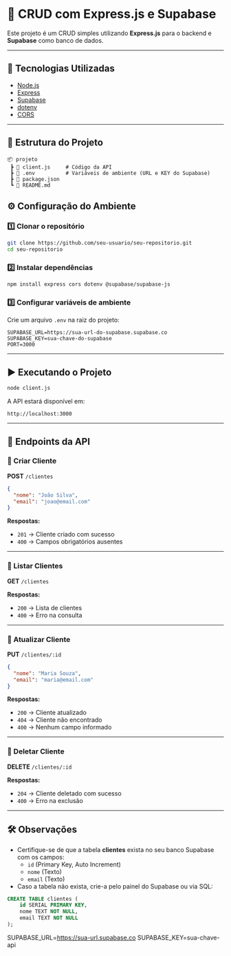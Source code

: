 # 🧩 CRUD com Express.js e Supabase

Este projeto é um CRUD simples utilizando **Express.js** para o backend e **Supabase** como banco de dados.

---

## 🚀 Tecnologias Utilizadas
- [Node.js](https://nodejs.org/)
- [Express](https://expressjs.com/)
- [Supabase](https://supabase.com/)
- [dotenv](https://www.npmjs.com/package/dotenv)
- [CORS](https://www.npmjs.com/package/cors)
  
---

## 📂 Estrutura do Projeto
```
📦 projeto
 ┣ 📜 client.js     # Código da API
 ┣ 📜 .env          # Variáveis de ambiente (URL e KEY do Supabase)
 ┣ 📜 package.json
 ┗ 📜 README.md
```

## ⚙️ Configuração do Ambiente

### 1️⃣ Clonar o repositório
```bash
git clone https://github.com/seu-usuario/seu-repositorio.git
cd seu-repositorio
```

### 2️⃣ Instalar dependências
```bash
npm install express cors dotenv @supabase/supabase-js
```

### 3️⃣ Configurar variáveis de ambiente  
Crie um arquivo `.env` na raiz do projeto:
```env
SUPABASE_URL=https://sua-url-do-supabase.supabase.co
SUPABASE_KEY=sua-chave-do-supabase
PORT=3000
```

---

## ▶️ Executando o Projeto
```bash
node client.js
```
A API estará disponível em:
```
http://localhost:3000
```

---

## 📌 Endpoints da API

### 🔹 Criar Cliente
**POST** `/clientes`
```json
{
  "nome": "João Silva",
  "email": "joao@email.com"
}
```
**Respostas:**
- `201` → Cliente criado com sucesso
- `400` → Campos obrigatórios ausentes

---

### 🔹 Listar Clientes
**GET** `/clientes`

**Respostas:**
- `200` → Lista de clientes
- `400` → Erro na consulta

---

### 🔹 Atualizar Cliente
**PUT** `/clientes/:id`
```json
{
  "nome": "Maria Souza",
  "email": "maria@email.com"
}
```
**Respostas:**
- `200` → Cliente atualizado
- `404` → Cliente não encontrado
- `400` → Nenhum campo informado

---

### 🔹 Deletar Cliente
**DELETE** `/clientes/:id`

**Respostas:**
- `204` → Cliente deletado com sucesso
- `400` → Erro na exclusão

---

## 🛠 Observações
- Certifique-se de que a tabela **clientes** exista no seu banco Supabase com os campos:
  - `id` (Primary Key, Auto Increment)
  - `nome` (Texto)
  - `email` (Texto)
- Caso a tabela não exista, crie-a pelo painel do Supabase ou via SQL:
```sql
CREATE TABLE clientes (
    id SERIAL PRIMARY KEY,
    nome TEXT NOT NULL,
    email TEXT NOT NULL
);
```

SUPABASE_URL=https://sua-url.supabase.co
SUPABASE_KEY=sua-chave-api
